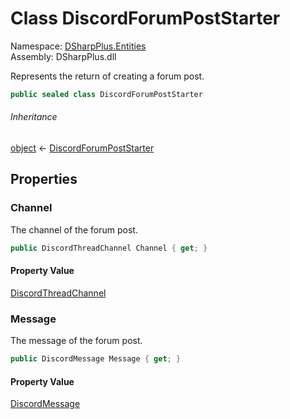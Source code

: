 # Class DiscordForumPostStarter

Namespace: [DSharpPlus.Entities](DSharpPlus.Entities.md)  
Assembly: DSharpPlus.dll

Represents the return of creating a forum post.

```csharp
public sealed class DiscordForumPostStarter
```

###### Inheritance

[object](https://learn.microsoft.com/dotnet/api/system.object) ← 
[DiscordForumPostStarter](DSharpPlus.Entities.DiscordForumPostStarter.md)

## Properties

### <a id="DSharpPlus_Entities_DiscordForumPostStarter_Channel"></a>Channel

The channel of the forum post.

```csharp
public DiscordThreadChannel Channel { get; }
```

#### Property Value

[DiscordThreadChannel](DSharpPlus.Entities.DiscordThreadChannel.md)

### <a id="DSharpPlus_Entities_DiscordForumPostStarter_Message"></a>Message

The message of the forum post.

```csharp
public DiscordMessage Message { get; }
```

#### Property Value

[DiscordMessage](DSharpPlus.Entities.DiscordMessage.md)

